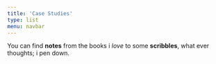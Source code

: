 ```yaml
---
title: 'Case Studies'
type: list
menu: navbar
---
```


You can find **notes** from the books i *love* to some **scribbles**, what ever thoughts; i pen down. 